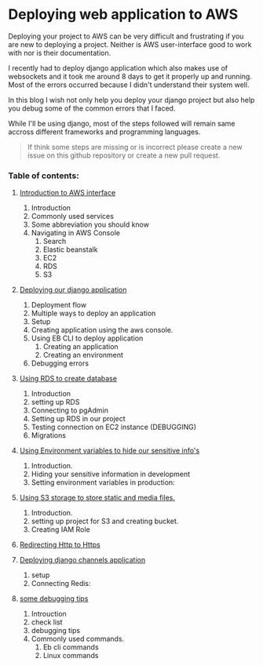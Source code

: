 # Deploying web application to AWS

Deploying your project to AWS can be very difficult and frustrating if you are new to deploying a project. Neither is AWS user-interface good to work with nor is their documentation.

I recently had to deploy django application which also makes use of websockets and it took me around 8 days to get it properly up and running. Most of the errors occurred because I didn't understand their system well.

In this blog I wish not only help you deploy your django project but also help you debug some of the common errors that I faced.

While I'll be using django, most of the steps followed will remain same accross different frameworks and programming languages.

> If think some steps are missing or is incorrect please create a new issue on this github repository or create a new pull request.

### Table of contents:

1. [Introduction to AWS interface](https://github.com/PaulleDemon/AWS-deployment/blob/master/AWS_Interface.md)

    1. Introduction
    2. Commonly used services
    3. Some abbreviation you should know
    4. Navigating in AWS Console
        <br>
        1. Search
        2. Elastic beanstalk
        3. EC2
        4. RDS 
        5. S3

2. [Deploying our django application](https://github.com/PaulleDemon/AWS-deployment/blob/master/deploying_django.md)
    
    1. Deployment flow
    2. Multiple ways to deploy an application
    3. Setup
    4. Creating application using the aws console.
    5. Using EB CLI to deploy application
        <br>
        1. Creating an application
        2. Creating an environment
    6. Debugging errors


3. [Using RDS to create database](https://github.com/PaulleDemon/AWS-deployment/blob/master/connecting_RDS.md)

    1. Introduction
    2. setting up RDS
    3. Connecting to pgAdmin
    4. Setting up RDS in our project
    5. Testing connection on EC2 instance (DEBUGGING)
    6. Migrations


4. [Using Environment variables to hide our sensitive info's](https://github.com/PaulleDemon/AWS-deployment/blob/master/UsingEnvironment.md)

    1. Introduction.
    2. Hiding your sensitive information in development
    3. Setting environment variables in production:


5. [Using S3 storage to store static and media files.](https://github.com/PaulleDemon/AWS-deployment/blob/master/s3buckets.md)
    1. Introduction.
    2. setting up project for S3 and creating bucket.
    3. Creating IAM Role


6. [Redirecting Http to Https](https://github.com/PaulleDemon/AWS-deployment/blob/master/redirectHttps.md)

7. [Deploying django channels application](https://github.com/PaulleDemon/AWS-deployment/blob/master/django-channels.md)

    1. setup
    2. Connecting Redis:


8. [some debugging tips](https://github.com/PaulleDemon/AWS-deployment/blob/master/debugging-tips.md)
    1. Introuction
    2. check list
    3. debugging tips
    4. Commonly used commands.
        1. Eb cli commands
        2. Linux commands

